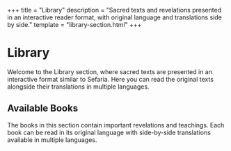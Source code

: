 +++
title = "Library"
description = "Sacred texts and revelations presented in an interactive reader format, with original language and translations side by side."
template = "library-section.html"
+++

# Library

Welcome to the Library section, where sacred texts are presented in an interactive format similar to Sefaria. Here you can read the original texts alongside their translations in multiple languages.

## Available Books

The books in this section contain important revelations and teachings. Each book can be read in its original language with side-by-side translations available in multiple languages.

